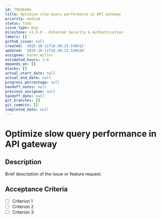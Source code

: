 ```yaml
---
id: 79b9b4de
title: Optimize slow query performance in API gateway
priority: medium
status: todo
issue_type: bug
milestone: v1.6.0 - Enhanced Security & Authentication
labels: []
github_issue: null
created: '2025-10-11T16:36:33.530412'
updated: '2025-10-11T16:36:33.530416'
assignee: karen.miller
estimated_hours: 3.0
depends_on: []
blocks: []
actual_start_date: null
actual_end_date: null
progress_percentage: null
handoff_notes: null
previous_assignee: null
handoff_date: null
git_branches: []
git_commits: []
completed_date: null
---
```


# Optimize slow query performance in API gateway

## Description

Brief description of the issue or feature request.

## Acceptance Criteria

- [ ] Criterion 1
- [ ] Criterion 2
- [ ] Criterion 3